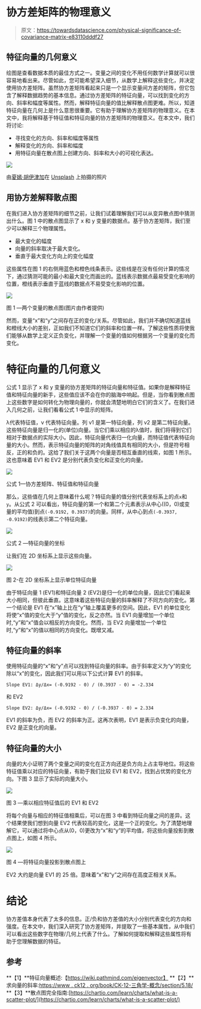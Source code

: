 # 协方差矩阵的物理意义

> 原文：<https://towardsdatascience.com/physical-significance-of-covariance-matrix-e83110dddf27>

## 特征向量的几何意义

绘图是查看数据本质的最佳方式之一。变量之间的变化不用任何数学计算就可以很容易地看出来。尽管如此，您可能希望深入细节，从数学上解释这些变化，并决定使用协方差矩阵。虽然协方差矩阵看起来只是一个显示变量间方差的矩阵，但它包含了解释数据趋势的基本信息。通过协方差矩阵的特征向量，可以找到变化的方向、斜率和幅度等属性。然而，解释特征向量的值比解释散点图更难。所以，知道特征向量在几何上是什么意思很重要。它有助于理解协方差矩阵的物理意义。在本文中，我将解释基于特征值和特征向量的协方差矩阵的物理意义。在本文中，我们将讨论:

*   寻找变化的方向、斜率和幅度等属性
*   解释变化的方向、斜率和幅度
*   用特征向量在散点图上创建方向、斜率和大小的可视化表达。

![](img/f832e2a4f9b95364a9d263dc23131156.png)

由[夏嫣·胡伊津加](https://unsplash.com/@iam_anih?utm_source=unsplash&utm_medium=referral&utm_content=creditCopyText)在 [Unsplash](https://unsplash.com/s/photos/woman-perspective?utm_source=unsplash&utm_medium=referral&utm_content=creditCopyText) 上拍摄的照片

## 用协方差解释散点图

在我们进入协方差矩阵的细节之前，让我们试着理解我们可以从变异散点图中猜测出什么。图 1 中的散点图显示了 x 和 y 变量的数据点。基于协方差矩阵，我们至少可以解释三个物理属性。

*   最大变化的幅度
*   向量的斜率取决于最大变化。
*   垂直于最大变化方向上的变化幅度

这些属性在图 1 的右侧用蓝色和橙色线条表示。这些线是在没有任何计算的情况下，通过猜测可能的最小和最大变化而画出的。蓝线表示数据点最易受变化影响的位置，橙线表示垂直于蓝线的数据点不易受变化影响的位置。

![](img/adff8618476cb0c4cf2bf1388abf7e35.png)

图 1 —两个变量的散点图(图片由作者提供)

然而，变量“x”和“y”之间存在正的变化/关系。尽管如此，我们并不确切知道蓝线和橙线大小的差别，正如我们不知道它们的斜率和位置一样。了解这些性质将使我们能够从数学上定义正负变化，并理解一个变量的值如何根据另一个变量的变化而变化。

# 特征向量的几何意义

公式 1 显示了 x 和 y 变量的协方差矩阵的特征向量和特征值。如果你是解释特征值和特征向量的新手，这些值应该不会在你的脑海中响起。但是，当你看到散点图上这些数字是如何转化为物理向量的，你就会清楚地明白它们的含义了。在我们进入几何之前，让我们看看公式 1 中显示的矩阵。

λ代表特征值，v 代表特征向量。列 v1 是第一特征向量，列 v2 是第二特征向量。这些特征向量是归一化的(单位)向量。当它们乘以相应的λ值时，我们将得到它们相对于数据点的实际大小。因此，特征向量代表归一化向量，而特征值代表特征向量的大小。然而，表示特征向量的矩阵的对角线值具有相同的大小，但是符号相反，正的和负的。这给了我们关于这两个向量是否相互垂直的线索，如图 1 所示。这也意味着 EV1 和 EV2 是分别代表负变化和正变化的向量。

![](img/281a42c9090769ec41bf37f3047a771e.png)

公式 1—协方差矩阵、特征值和特征向量

那么，这些值在几何上意味着什么呢？特征向量的值分别代表坐标系上的点`x`和`y`。从公式 2 可以看出，特征向量的第一个和第二个元素表示从中心((0，0)或变量的平均值)到点`(-0.9192, 0.3937)`的向量。同样，从中心到点`(-0.3937, -0.9192)`的线表示第二个特征向量。

![](img/daeedba4856c11405b5d8d00b779c950.png)

公式 2 —特征向量的坐标

让我们在 2D 坐标系上显示这些向量。

![](img/d31133621f2224c9a9aa801741c1a7e8.png)

图 2-在 2D 坐标系上显示单位特征向量

由于特征向量 1 (EV1)和特征向量 2 (EV2)是归一化的单位向量，因此它们看起来大小相同，但彼此垂直。这意味着这些特征向量的斜率解释了不同方向的变化。第一个结论是 EV1 在“x”轴上比在“y”轴上覆盖更多的空间。因此，EV1 的单位变化将使“x”值的变化大于“y”值的变化，反之亦然。当 EV1 向量增加一个单位时,“y”和“x”值会以相反的方向变化。然而，当 EV2 向量增加一个单位时,“y”和“x”的值以相同的方向变化。既增又减。

## 特征向量的斜率

使用特征向量的“x”和“y”点可以找到特征向量的斜率。由于斜率定义为“y”的变化除以“x”的变化，因此我们可以用以下公式计算 EV1 的斜率。

```
Slope EV1: Δy/Δx= (-0.9192 - 0) / (0.3937 - 0) = -2.334
```

和 EV2

```
Slope EV2: Δy/Δx= (-0.9192 - 0) / (-0.3937 - 0) = 2.334
```

EV1 的斜率为负，而 EV2 的斜率为正。这再次表明，EV1 是表示负变化的向量，EV2 是正变化的向量。

## 特征向量的大小

向量的大小证明了两个变量之间的变化在正方向还是负方向上占主导地位。将这些特征值乘以对应的特征向量，有助于我们比较 EV1 和 EV2，找到占优势的变化方向。下图 3 显示了实际的向量大小。

![](img/b7d98f6c3bcf6383112e8bba2f6b587c.png)

图 3 —乘以相应特征值后的 EV1 和 EV2

将每个向量与相应的特征值相乘后，可以在图 3 中看到特征向量之间的差异。这个结果使我们想到向量 EV2 代表较高的变化，这是一个正的变化。为了清楚地理解它，可以通过将中心点从(0，0)更改为“x”和“y”的平均值，将这些向量投影到散点图上，如图 4 所示。

![](img/dbc7444652d6c80e47f8c0b816827f49.png)

图 4 —将特征向量投影到散点图上

EV2 大约是向量 EV1 的 25 倍。意味着“x”和“y”之间存在高度正相关关系。

# 结论

协方差值本身代表了太多的信息。正/负和协方差值的大小分别代表变化的方向和强度。在本文中，我们深入研究了协方差矩阵，并提取了一些基本属性，从中我们可以看出这些数字在物理/几何上代表了什么。了解如何提取和解释这些属性将有助于您理解数据的特征。

## 参考

**【1】**特征向量概述:【https://wiki.pathmind.com/eigenvector】
**【2】**求向量的斜率:[https://www . ck12 . org/book/CK-12-三角学-概念/section/5.18/](https://www.ck12.org/book/ck-12-trigonometry-concepts/section/5.18/)
**【3】**散点图完全指南:[https://chartio.com/learn/charts/what-is-a-scatter-plot/](https://chartio.com/learn/charts/what-is-a-scatter-plot/)